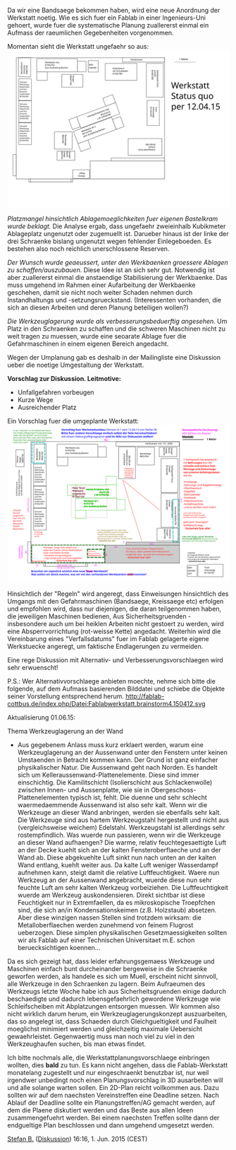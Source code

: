 Da wir eine Bandsaege bekommen haben, wird eine neue Anordnung der
Werkstatt noetig. Wie es sich fuer ein Fablab in einer Ingenieurs-Uni
gehoert, wurde fuer die systematische Planung zuallererst einmal ein
Aufmass der raeumlichen Gegebenheiten vorgenommen.

Momentan sieht die Werkstatt ungefaehr so aus:
![Datei:Fablabwerkstatt.statusquo.150412.svg](Fablabwerkstatt.statusquo.150412.svg
"Datei:Fablabwerkstatt.statusquo.150412.svg")

*Platzmangel hinsichtlich Ablagemoeglichkeiten fuer eigenen Bastelkram
wurde beklagt.* Die Analyse ergab, dass ungefaehr zweieinhalb Kubikmeter
Ablageplatz ungenutzt oder zugemuellt ist. Darueber hinaus ist der linke
der drei Schraenke bislang ungenutzt wegen fehlender Einlegeboeden. Es
bestehen also noch reichlich unerschlossene Reserven.

*Der Wunsch wurde geaeussert, unter den Werkbaenken groessere Ablagen zu
schaffen/auszubauen.* Diese Idee ist an sich sehr gut. Notwendig ist
aber zuallererst einmal die anstaendige Stabilisierung der Werkbaenke.
Das muss umgehend im Rahmen einer Aufarbeitung der Werkbaenke geschehen,
damit sie nicht noch weiter Schaden nehmen durch Instandhaltungs und
-setzungsrueckstand. (Interessenten vorhanden, die sich an diesen
Arbeiten und deren Planung beteiligen wollen?)

*Die Werkzeuglagerung wurde als verbesserungsbeduerftig angesehen.* Um
Platz in den Schraenken zu schaffen und die schweren Maschinen nicht zu
weit tragen zu muessen, wurde eine seoarate Ablage fuer die
Gefahrmaschinen in einem eigenen Bereich angedacht.

Wegen der Umplanung gab es deshalb in der Mailingliste eine Diskussion
ueber die noetige Umgestaltung der Werkstatt.

**Vorschlag zur Diskussion. Leitmotive:**

  - Unfallgefahren vorbeugen
  - Kurze Wege
  - Ausreichender Platz

Ein Vorschlag fuer die umgeplante Werkstatt:
![Datei:Fablabwerkstatt.brainstorm4.150412.svg](Fablabwerkstatt.brainstorm4.150412.svg
"Datei:Fablabwerkstatt.brainstorm4.150412.svg")

Hinsichtlich der "Regeln" wird angeregt, dass Einweisungen hinsichtlich
des Umgangs mit den Gefahrmaschinen (Bandsaege, Kreissaege etc) erfolgen
und empfohlen wird, dass nur diejenigen, die daran teilgenommen haben,
die jeweiligen Maschinen bedienen, Aus Sicherheitsgruenden -
insbesondere auch um bei heiklen Arbeiten nicht gestoert zu werden, wird
eine Absperrvorrichtung (rot-weisse Kette) angedacht. Weiterhin wird die
Vereinbarung eines "Verfallsdatums" fuer im Fablab gelagerte eigene
Werkstuecke angeregt, um faktische Endlagerungen zu vermeiden.

Eine rege Diskussion mit Alternativ- und Verbesserungsvorschlaegen wird
sehr erwuenscht\!

P.S.: Wer Alternativvorschlaege anbieten moechte, nehme sich bitte die
folgende, auf dem Aufmass basierenden Bilddatei und schiebe die Objekte
seiner Vorstellung entsprechend herum.
<http://fablab-cottbus.de/index.php/Datei:Fablabwerkstatt.brainstorm4.150412.svg>

Aktualisierung 01.06.15:

Thema Werkzeuglagerung an der Wand

  -
    Aus gegebenem Anlass muss kurz erklaert werden, warum eine
    Werkzeuglagerung an der Aussenwand unter den Fenstern unter keinen
    Umstaenden in Betracht kommen kann. Der Grund ist ganz einfacher
    physikalischer Natur. Die Aussenwand geht nach Norden. Es handelt
    sich um Kelleraussenwand-Plattenelemente. Diese sind immer
    einschichtig. Die Kamilitschicht (Isolierschicht aus Schlackenwolle)
    zwischen Innen- und Aussenplatte, wie sie in
    Obergeschoss-Plattenelementen typisch ist, fehlt. Die duenne und
    sehr schlecht waermedaemmende Aussenwand ist also sehr kalt. Wenn
    wir die Werkzeuge an dieser Wand anbringen, werden sie ebenfalls
    sehr kalt. Die Werkzeuge sind aus hartem Werkzeugstahl hergestellt
    und nicht aus (vergleichsweise weichem) Edelstahl. Werkzeugstahl ist
    allerdings sehr rostempfindlich. Was wuerde nun passieren, wenn wir
    die Werkzeuge an dieser Wand aufhaengen? Die warme, relativ
    feuchtegesaettigte Luft an der Decke kuehlt sich an der kalten
    Fensteroberflaeche und an der Wand ab. Diese abgekuehlte Luft sinkt
    nun nach unten an der kalten Wand entlang, kuehlt weiter aus. Da
    kalte Luft weniger Wasserdampf aufnehmen kann, steigt damit die
    relative Luftfeuchtigkeit. Waere nun Werkzeug an der Aussenwand
    angebracht, wuerde diese nun sehr feuchte Luft am sehr kalten
    Werkzeug vorbeiziehen. Die Luftfeuchtigkeit wuerde am Werkzeug
    auskondensieren. Direkt sichtbar ist diese Feuchtigkeit nur in
    Extremfaellen, da es mikroskopische Troepfchen sind, die sich an/in
    Kondensationskeimen (z.B. Holzstaub) absetzen. Aber diese winzigen
    nassen Stellen sind trotzdem wirksam: die Metalloberflaechen werden
    zunehmend von feinem Flugrost ueberzogen. Diese simplen
    physikalischen Gesetzmaessigkeiten sollten wir als Fablab auf einer
    Technischen Universitaet m.E. schon beruecksichtigen koennen...

Da es sich gezeigt hat, dass leider erfahrungsgemaess Werkzeuge und
Maschinen einfach bunt durcheinander bergeweise in die Schraenke
geworfen werden, als handele es sich um Muell, erscheint nicht sinnvoll,
alle Werkzeuge in den Schraenken zu lagern. Beim Aufraeumen des
Werkzeugs letzte Woche habe ich aus Sicherheitsgruenden einige dadurch
beschaedigte und dadurch lebensgefaehrlich gewordene Werkzeuge wie
Schleifscheiben mit Abplatzungen entsorgen muessen. Wir kommen also
nicht wirklich darum herum, ein Werkzeuglagerungskonzept auszuarbeiten,
das so angelegt ist, dass Schaeden durch Gleichgueltigkeit und Faulheit
moeglichst minimiert werden und gleichzeitig maximale Uebersicht
gewaehrleistet. Gegenwaertig muss man noch viel zu viel in den
Werkzeughaufen suchen, bis man etwas findet.

Ich bitte nochmals alle, die Werkstattplanungsvorschlaege einbringen
wollten, dies **bald** zu tun. Es kann nicht angehen, dass die
Fablab-Werkstatt monatelang zugestellt und nur eingeschraenkt benutzbar
ist, nur weil irgendwer unbedingt noch einen Planungsvorschlag in 3D
ausarbeiten will und alle solange warten sollen. Ein 2D-Plan reicht
vollkommen aus. Dazu sollten wir auf dem naechsten Vereinstreffen eine
Deadline setzen. Nach Ablauf der Deadline sollte ein Planungstreffen/AG
gemacht werden, auf dem die Plaene diskutiert werden und das Beste aus
allen Ideen zusammengefuehrt werden. Bei einem naechsten Treffen sollte
dann der endgueltige Plan beschlossen und dann umgehend umgesetzt
werden.

[Stefan B.](Benutzer:Stefan_B. "wikilink")
([Diskussion](Benutzer_Diskussion:Stefan_B. "wikilink")) 16:16, 1. Jun.
2015 (CEST)